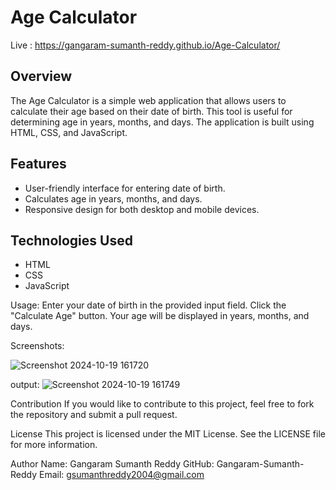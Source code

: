 # Age Calculator

Live :   https://gangaram-sumanth-reddy.github.io/Age-Calculator/
## Overview
The Age Calculator is a simple web application that allows users to calculate their age based on their date of birth. This tool is useful for determining age in years, months, and days. The application is built using HTML, CSS, and JavaScript.

## Features
- User-friendly interface for entering date of birth.
- Calculates age in years, months, and days.
- Responsive design for both desktop and mobile devices.

## Technologies Used
- HTML
- CSS
- JavaScript

Usage:
Enter your date of birth in the provided input field.
Click the "Calculate Age" button.
Your age will be displayed in years, months, and days.


Screenshots:

![Screenshot 2024-10-19 161720](https://github.com/user-attachments/assets/cb3422a5-fac2-47e8-8c23-cf8b4b9c0254)


output: 
![Screenshot 2024-10-19 161749](https://github.com/user-attachments/assets/b0f24edc-3ccd-47d9-aef9-0de5e4ebf69a)


Contribution
If you would like to contribute to this project, feel free to fork the repository and submit a pull request.

License
This project is licensed under the MIT License. See the LICENSE file for more information.

Author
Name: Gangaram Sumanth Reddy
GitHub: Gangaram-Sumanth-Reddy
Email: gsumanthreddy2004@gmail.com
